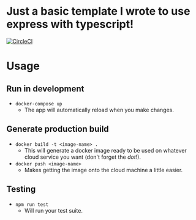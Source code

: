 # Just a basic template I wrote to use express with typescript!

[![CircleCI](https://circleci.com/gh/pringon/express-typescript.svg?style=svg)](https://circleci.com/gh/pringon/express-typescript)

# Usage

## Run in development

- ```docker-compose up```
  - The app will automatically reload when you make changes.

## Generate production build

- ```docker build -t <image-name> .```
  - This will generate a docker image ready to be used on whatever cloud service you want (don't forget the *dot*!).
- ```docker push <image-name>```
  - Makes getting the image onto the cloud machine a little easier.

## Testing

- ```npm run test```
  - Will run your test suite.